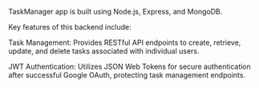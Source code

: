 TaskManager app is built using Node.js, Express, and MongoDB.

Key features of this backend include:

Task Management: Provides RESTful API endpoints to create, retrieve, update, and delete tasks associated with individual users.

JWT Authentication: Utilizes JSON Web Tokens for secure authentication after successful Google OAuth, protecting task management endpoints.
